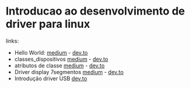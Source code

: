 # Introducao ao desenvolvimento de driver para linux

links: <br> 
* Hello World: [medium](https://medium.com/@trintaeoitogc/hello-world-linux-kernel-module-a579023a8f84)  -  [dev.to](https://dev.to/simoes/hello-world-linux-kernel-module-1m6h)<br>
* classes_dispositivos [medium](https://medium.com/@trintaeoitogc/classe-de-dispositivos-ec81383d4830)  -  [dev.to](https://dev.to/simoes/classe-de-dispositivos-3h4a)<br>
* atributos de classe [medium](https://medium.com/@trintaeoitogc/atributos-de-classes-4475b0300329)  -  [dev.to](https://dev.to/simoes/atributos-de-classes-42d)<br>
* Driver display 7segmentos [medium](https://medium.com/@trintaeoitogc/driver-de-display-de-7seg-ec7e4aecf447)  -  [dev.to](https://dev.to/simoes/driver-de-display-de-7seg-3fi3)<br>
* Introdução driver USB [dev.to](https://dev.to/simoes/introducao-aos-drivers-usb-4i77)
